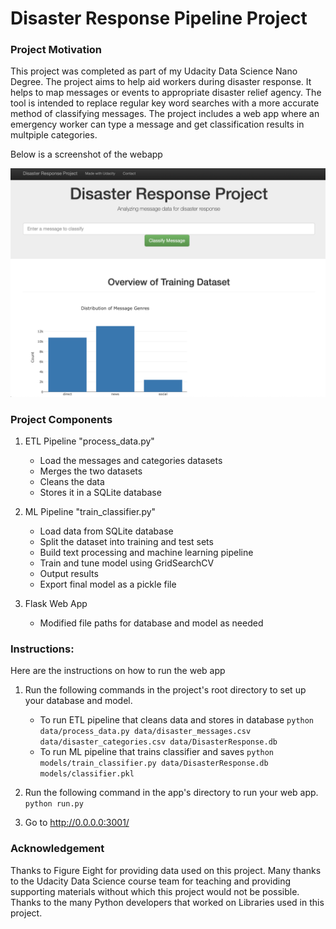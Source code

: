 # Disaster Response Pipeline Project
### Project Motivation
This project was completed as part of my Udacity Data Science Nano Degree. The project aims to help aid workers during disaster response. It helps to map messages or events to appropriate disaster relief agency. The tool is intended to replace regular key word searches with a more accurate method of classifying messages.
The project includes a web app where an emergency worker can type a message and get classification results in multpiple categories.

Below is a screenshot of the webapp

![my image](Webapp.png)



### Project Components
1. ETL Pipeline "process_data.py"

	- Load the messages and categories datasets
    - Merges the two datasets
	- Cleans the data
	- Stores it in a SQLite database

2. ML Pipeline "train_classifier.py"
	- Load data from SQLite database
	- Split the dataset into training and test sets
	- Build text processing and machine learning pipeline
    - Train and tune model using GridSearchCV
    - Output results
    - Export final model as a pickle file
    
3. Flask Web App
	- Modified file paths for database and model as needed




### Instructions:
Here are the instructions on how to run the web app
1. Run the following commands in the project's root directory to set up your database and model.

    - To run ETL pipeline that cleans data and stores in database
        `python data/process_data.py data/disaster_messages.csv data/disaster_categories.csv data/DisasterResponse.db`
    - To run ML pipeline that trains classifier and saves
        `python models/train_classifier.py data/DisasterResponse.db models/classifier.pkl`

2. Run the following command in the app's directory to run your web app.
    `python run.py`

3. Go to http://0.0.0.0:3001/


### Acknowledgement
Thanks to Figure Eight for providing data used on this project. Many thanks to the Udacity Data Science course team for teaching and providing supporting materials without which this project would not be possible. Thanks to the many Python developers that worked on Libraries used in this project.
